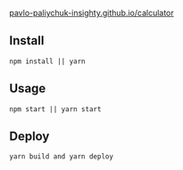 [pavlo-paliychuk-insighty.github.io/calculator](https://ahfarmer.github.io/calculator/)



Install
---

`npm install || yarn`



Usage
---

`npm start || yarn start`

Deploy
---

`yarn build and yarn deploy`
